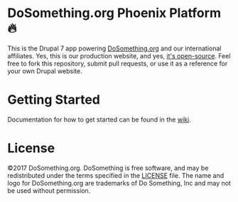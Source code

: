 # DoSomething.org Phoenix Platform 🔥
This is the Drupal 7 app powering [DoSomething.org](http://www.dosomething.org/) and our international affiliates. Yes, this is our production website, and yes, [it's open-source](https://blog.dosomething.org/we-open-sourced-our-code-heres-why-you-should-too/). Feel free to fork this repository, submit pull requests, or use it as a reference for your own Drupal website.

# Getting Started
Documentation for how to get started can be found in the [wiki](https://github.com/DoSomething/phoenix/wiki).

# License
&copy;2017 DoSomething.org. DoSomething is free software, and may be redistributed under the terms specified in the [LICENSE](https://github.com/DoSomething/phoenix/blob/dev/LICENSE) file. The name and logo for DoSomething.org are trademarks of Do Something, Inc and may not be used without permission.
